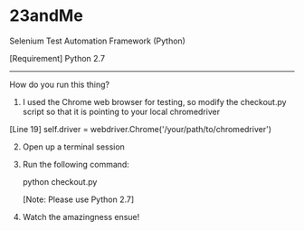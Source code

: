 # 23andMe
Selenium Test Automation Framework (Python)

[Requirement] Python 2.7

---

How do you run this thing?

1) I used the Chrome web browser for testing, so modify the checkout.py script so that it is pointing to your local chromedriver

[Line 19] self.driver = webdriver.Chrome('/your/path/to/chromedriver')

2) Open up a terminal session

3) Run the following command:

   python checkout.py
   
   [Note: Please use Python 2.7]

4) Watch the amazingness ensue!
